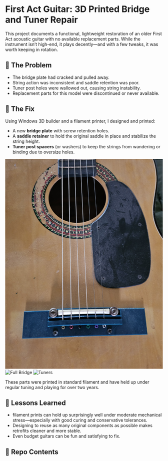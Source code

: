 # First Act Guitar: 3D Printed Bridge and Tuner Repair

This project documents a functional, lightweight restoration of an older First Act acoustic guitar with no available replacement parts. While the instrument isn’t high-end, it plays decently—and with a few tweaks, it was worth keeping in rotation.

## 🔧 The Problem

- The bridge plate had cracked and pulled away.
- String action was inconsistent and saddle retention was poor.
- Tuner post holes were wallowed out, causing string instability.
- Replacement parts for this model were discontinued or never available.

## 🧠 The Fix

Using Windows 3D builder and a filament printer, I designed and printed:

- A new **bridge plate** with screw retention holes.
- A **saddle retainer** to hold the original saddle in place and stabilize the string height.
- **Tuner post spacers** (or washers) to keep the strings from wandering or binding due to oversize holes.

![Bridge Closeup](images/bridge2.jpg)
![Full Bridge](images/bridge1.jpg)
![Tuners](images/neck.jpg)

These parts were printed in standard filament and have held up under regular tuning and playing for over two years.

## 🧪 Lessons Learned

- filament prints can hold up surprisingly well under moderate mechanical stress—especially with good curing and conservative tolerances.
- Designing to reuse as many original components as possible makes retrofits cleaner and more stable.
- Even budget guitars can be fun and satisfying to fix.

## 🧰 Repo Contents

